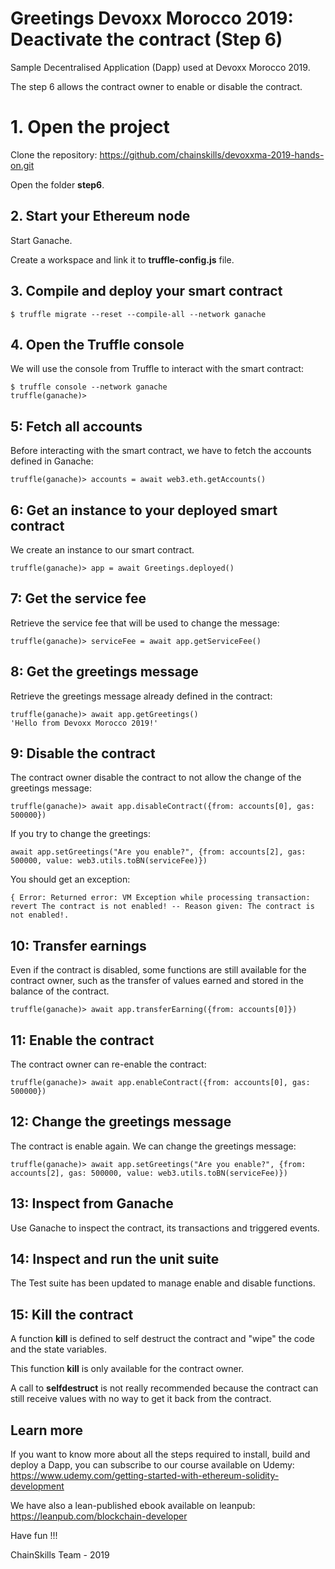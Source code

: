 # Greetings Devoxx Morocco 2019: Deactivate the contract (Step 6)

Sample Decentralised Application (Dapp) used at Devoxx Morocco 2019.

The step 6 allows the contract owner to enable or disable the contract.

# 1. Open the project

Clone the repository: https://github.com/chainskills/devoxxma-2019-hands-on.git

Open the folder **step6**.

## 2. Start your Ethereum node

Start Ganache.

Create a workspace and link it to **truffle-config.js** file.

## 3. Compile and deploy your smart contract

```
$ truffle migrate --reset --compile-all --network ganache
```

## 4. Open the Truffle console

We will use the console from Truffle to interact with the smart contract:

```
$ truffle console --network ganache
truffle(ganache)>
```

## 5: Fetch all accounts

Before interacting with the smart contract, we have to fetch the accounts defined in Ganache:

```
truffle(ganache)> accounts = await web3.eth.getAccounts()
```

## 6: Get an instance to your deployed smart contract

We create an instance to our smart contract.

```
truffle(ganache)> app = await Greetings.deployed()
```

## 7: Get the service fee

Retrieve the service fee that will be used to change the message:

```
truffle(ganache)> serviceFee = await app.getServiceFee()
```

## 8: Get the greetings message

Retrieve the greetings message already defined in the contract:

```
truffle(ganache)> await app.getGreetings()
'Hello from Devoxx Morocco 2019!'
```

## 9: Disable the contract

The contract owner disable the contract to not allow the change of the greetings message:

```
truffle(ganache)> await app.disableContract({from: accounts[0], gas: 500000})
```

If you try to change the greetings:

```
await app.setGreetings("Are you enable?", {from: accounts[2], gas: 500000, value: web3.utils.toBN(serviceFee)})
```

You should get an exception:

```
{ Error: Returned error: VM Exception while processing transaction: revert The contract is not enabled! -- Reason given: The contract is not enabled!.
```

## 10: Transfer earnings

Even if the contract is disabled, some functions are still available for the contract owner, such as the transfer of values earned and stored in the balance of the contract.

```
truffle(ganache)> await app.transferEarning({from: accounts[0]})
```

## 11: Enable the contract

The contract owner can re-enable the contract:

```
truffle(ganache)> await app.enableContract({from: accounts[0], gas: 500000})
```

## 12: Change the greetings message

The contract is enable again. We can change the greetings message:

```
truffle(ganache)> await app.setGreetings("Are you enable?", {from: accounts[2], gas: 500000, value: web3.utils.toBN(serviceFee)})
```

## 13: Inspect from Ganache

Use Ganache to inspect the contract, its transactions and triggered events.

## 14: Inspect and run the unit suite

The Test suite has been updated to manage enable and disable functions.

## 15: Kill the contract

A function **kill** is defined to self destruct the contract and "wipe" the code and the state variables.

This function **kill** is only available for the contract owner.

A call to **selfdestruct** is not really recommended because the contract can still receive values with no way to get it back from the contract.

## Learn more

If you want to know more about all the steps required to install, build and deploy a Dapp, you can subscribe to our course available on Udemy: https://www.udemy.com/getting-started-with-ethereum-solidity-development

We have also a lean-published ebook available on leanpub: https://leanpub.com/blockchain-developer

Have fun !!!

ChainSkills Team - 2019
